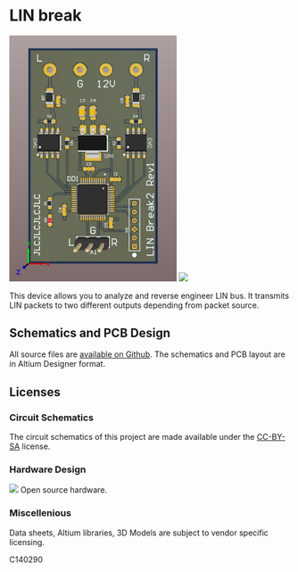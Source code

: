 # LIN break

<img src="images/1.png" width="300" >
<img src="images/2.png" width="300" >

This device allows you to analyze and reverse engineer LIN bus. 
It transmits LIN packets to two different outputs depending from packet source.

## Schematics and PCB Design

All source files are [available on Github](https://github.com/ARNik/LIN_break2).
The schematics and PCB layout are in Altium Designer format.

## Licenses

### Circuit Schematics

The circuit schematics of this project are made available under the
[CC-BY-SA](https://creativecommons.org/licenses/by-sa/3.0/) license.

### Hardware Design

<img src="https://i2.wp.com/www.oshwa.org/wp-content/uploads/2014/03/oshw-logo-100-px.png?resize=95%2C100"> Open source hardware.

### Miscellenious

Data sheets, Altium libraries, 3D Models are subject to vendor specific
licensing.

C140290